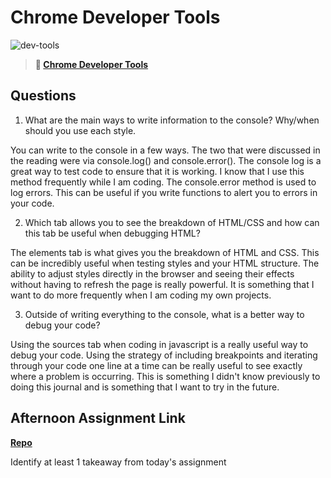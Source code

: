 # Chrome Developer Tools

![dev-tools](https://bcw.blob.core.windows.net/public/img/lesson-images/4571780153354770)

> **📖 [Chrome Developer Tools](https://codeworksacademy.com/fs-student-guide/resources/wk2/03-Chrome-Dev-Tools)**

## Questions

1. What are the main ways to write information to the console? Why/when should you use each style.

You can write to the console in a few ways. The two that were discussed in the reading were via console.log() and console.error(). The console log is a great way to test code to ensure that it is working. I know that I use this method frequently while I am coding. The console.error method is used to log errors. This can be useful if you write functions to alert you to errors in your code.

2. Which tab allows you to see the breakdown of HTML/CSS and how can this tab be useful when debugging HTML?

The elements tab is what gives you the breakdown of HTML and CSS. This can be incredibly useful when testing styles and your HTML structure. The ability to adjust styles directly in the browser and seeing their effects without having to refresh the page is really powerful. It is something that I want to do more frequently when I am coding my own projects. 

3. Outside of writing everything to the console, what is a better way to debug your code?

Using the sources tab when coding in javascript is a really useful way to debug your code. Using the strategy of including breakpoints and iterating through your code one line at a time can be really useful to see exactly where a problem is occurring. This is something I didn't know previously to doing this journal and is something that I want to try in the future. 

## Afternoon Assignment Link

**[Repo](https://github.com/CALEBELLIOTT/ice-cream-shop-w2d3)**

Identify at least 1 takeaway from today's assignment

